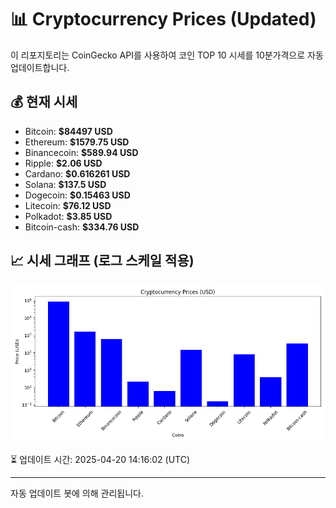 
# 📊 Cryptocurrency Prices (Updated)

이 리포지토리는 CoinGecko API를 사용하여 코인 TOP 10 시세를 10분가격으로 자동 업데이트합니다.

## 💰 현재 시세
- Bitcoin: **$84497 USD**
- Ethereum: **$1579.75 USD**
- Binancecoin: **$589.94 USD**
- Ripple: **$2.06 USD**
- Cardano: **$0.616261 USD**
- Solana: **$137.5 USD**
- Dogecoin: **$0.15463 USD**
- Litecoin: **$76.12 USD**
- Polkadot: **$3.85 USD**
- Bitcoin-cash: **$334.76 USD**

## 📈 시세 그래프 (로그 스케일 적용)
![Crypto Prices](crypto_prices.png)

⏳ 업데이트 시간: 2025-04-20 14:16:02 (UTC)

---
자동 업데이트 봇에 의해 관리됩니다.
